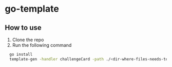 # go-template

## How to use

1. Clone the repo
2. Run the following command
  ```bash
    go install
    template-gen -handler challengeCard -path ./<dir-where-files-needs-to-be-placed>
  ```
